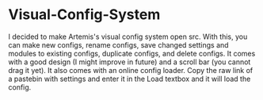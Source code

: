 # Visual-Config-System
I decided to make Artemis's visual config system open src. With this, you can make new configs, rename configs, save changed settings and modules to existing configs, duplicate configs, and delete configs. It comes with a good design (I might improve in future) and a scroll bar (you cannot drag it yet). It also comes with an online config loader. Copy the raw link of a pastebin with settings and enter it in the Load textbox and it will load the config.
